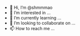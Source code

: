 - 👋 Hi, I’m @shmmmao
- 👀 I’m interested in ...
- 🌱 I’m currently learning ...
- 💞️ I’m looking to collaborate on ...
- 📫 How to reach me ...

<!---
shmmmao/shmmmao is a ✨ special ✨ repository because its `README.md` (this file) appears on your GitHub profile.
You can click the Preview link to take a look at your changes.
--->
